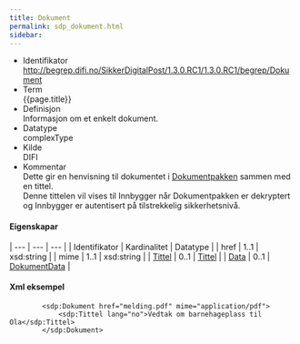 ```yaml
---
title: Dokument  
permalink: sdp_dokument.html
sidebar:
---
```


  - Identifikator  
    http://begrep.difi.no/SikkerDigitalPost/1.3.0.RC1/1.3.0.RC1/begrep/Dokument
  - Term  
    {{page.title}}
  - Definisjon  
    Informasjon om et enkelt dokument.
  - Datatype  
    complexType
  - Kilde  
    DIFI
  - Kommentar  
    Dette gir en henvisning til dokumentet i
    [Dokumentpakken](index.md) sammen med en tittel.  
    Denne tittelen vil vises til Innbygger når Dokumentpakken er
    dekryptert og Innbygger er autentisert på tilstrekkelig
    sikkerhetsnivå.

#### Eigenskapar

| --- | --- | --- |
| Identifikator        | Kardinalitet | Datatype                     |
| href                 | 1..1         | xsd:string                   |
| mime                 | 1..1         | xsd:string                   |
| [Tittel](Tittel.md)     | 0..1         | [Tittel](Tittel.md)             |
| [Data](DokumentData.md) | 0..1         | [DokumentData](DokumentData.md) |

#### Xml eksempel

``` brush: xml; toolbar: false
        <sdp:Dokument href="melding.pdf" mime="application/pdf">
            <sdp:Tittel lang="no">Vedtak om barnehageplass til Ola</sdp:Tittel>             
        </sdp:Dokument>
```
